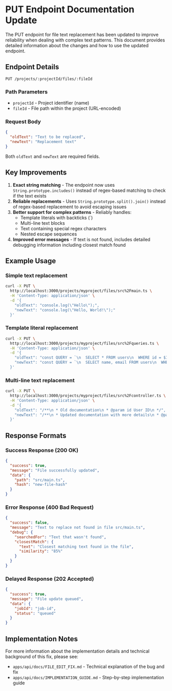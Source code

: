 # PUT Endpoint Documentation Update

The PUT endpoint for file text replacement has been updated to improve reliability when dealing with complex text patterns. This document provides detailed information about the changes and how to use the updated endpoint.

## Endpoint Details

```
PUT /projects/:projectId/files/:fileId
```

### Path Parameters

- `projectId` - Project identifier (name)
- `fileId` - File path within the project (URL-encoded)

### Request Body

```json
{
  "oldText": "Text to be replaced",
  "newText": "Replacement text"
}
```

Both `oldText` and `newText` are required fields.

## Key Improvements

1. **Exact string matching** - The endpoint now uses `String.prototype.includes()` instead of regex-based matching to check if the text exists
2. **Reliable replacements** - Uses `String.prototype.split().join()` instead of regex-based replacement to avoid escaping issues
3. **Better support for complex patterns** - Reliably handles:
   - Template literals with backticks (`)
   - Multi-line text blocks
   - Text containing special regex characters
   - Nested escape sequences
4. **Improved error messages** - If text is not found, includes detailed debugging information including closest match found

## Example Usage

### Simple text replacement

```bash
curl -X PUT \
  http://localhost:3000/projects/myproject/files/src%2Fmain.ts \
  -H 'Content-Type: application/json' \
  -d '{
    "oldText": "console.log(\"Hello\");",
    "newText": "console.log(\"Hello, World!\");"
  }'
```

### Template literal replacement

```bash
curl -X PUT \
  http://localhost:3000/projects/myproject/files/src%2Fqueries.ts \
  -H 'Content-Type: application/json' \
  -d '{
    "oldText": "const QUERY = `\n  SELECT * FROM users\n  WHERE id = $1\n`;",
    "newText": "const QUERY = `\n  SELECT name, email FROM users\n  WHERE id = $1\n  LIMIT 1\n`;"
  }'
```

### Multi-line text replacement

```bash
curl -X PUT \
  http://localhost:3000/projects/myproject/files/src%2Fcontroller.ts \
  -H 'Content-Type: application/json' \
  -d '{
    "oldText": "/**\n * Old documentation\n * @param id User ID\n */",
    "newText": "/**\n * Updated documentation with more details\n * @param id User ID (numeric)\n * @returns User object or null\n */"
  }'
```

## Response Formats

### Success Response (200 OK)

```json
{
  "success": true,
  "message": "File successfully updated",
  "data": {
    "path": "src/main.ts",
    "hash": "new-file-hash"
  }
}
```

### Error Response (400 Bad Request)

```json
{
  "success": false,
  "message": "Text to replace not found in file src/main.ts",
  "debug": {
    "searchedFor": "Text that wasn't found",
    "closestMatch": {
      "text": "Closest matching text found in the file",
      "similarity": "85%"
    }
  }
}
```

### Delayed Response (202 Accepted)

```json
{
  "success": true,
  "message": "File update queued",
  "data": {
    "jobId": "job-id",
    "status": "queued"
  }
}
```

## Implementation Notes

For more information about the implementation details and technical background of this fix, please see:

- `apps/api/docs/FILE_EDIT_FIX.md` - Technical explanation of the bug and fix
- `apps/api/docs/IMPLEMENTATION_GUIDE.md` - Step-by-step implementation guide
